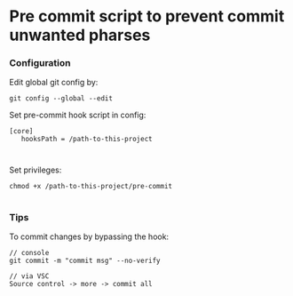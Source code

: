 # Pre commit script to prevent commit unwanted pharses

### Configuration
Edit global git config by:
```
git config --global --edit
```
Set pre-commit hook script in config:
```
[core]
   hooksPath = /path-to-this-project
```
#
Set privileges:
```
chmod +x /path-to-this-project/pre-commit
```
#
### Tips
To commit changes by bypassing the hook:
```
// console
git commit -m "commit msg" --no-verify

// via VSC
Source control -> more -> commit all
```
